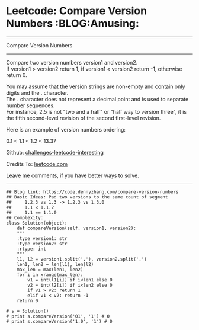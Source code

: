 
# Leetcode: Compare Version Numbers     :BLOG:Amusing:

---

Compare Version Numbers  

---

Compare two version numbers version1 and version2.  
If version1 > version2 return 1, if version1 < version2 return -1, otherwise return 0.  

You may assume that the version strings are non-empty and contain only digits and the . character.  
The . character does not represent a decimal point and is used to separate number sequences.  
For instance, 2.5 is not "two and a half" or "half way to version three", it is the fifth second-level revision of the second first-level revision.  

Here is an example of version numbers ordering:  

0.1 < 1.1 < 1.2 < 13.37  

Github: [challenges-leetcode-interesting](https://github.com/DennyZhang/challenges-leetcode-interesting/tree/master/problems/compare-version-numbers)  

Credits To: [leetcode.com](https://leetcode.com/problems/compare-version-numbers/description/)  

Leave me comments, if you have better ways to solve.  

---

    ## Blog link: https://code.dennyzhang.com/compare-version-numbers
    ## Basic Ideas: Pad two versions to the same count of segment
    ##     1.2.3 vs 1.3 -> 1.2.3 vs 1.3.0
    ##     1.1 < 1.1.2
    ##     1.1 == 1.1.0
    ## Complexity:
    class Solution(object):
        def compareVersion(self, version1, version2):
    	"""
    	:type version1: str
    	:type version2: str
    	:rtype: int
    	"""
    	l1, l2 = version1.split('.'), version2.split('.')
    	len1, len2 = len(l1), len(l2)
    	max_len = max(len1, len2)
    	for i in xrange(max_len):
    	    v1 = int(l1[i]) if i<len1 else 0
    	    v2 = int(l2[i]) if i<len2 else 0
    	    if v1 > v2: return 1
    	    elif v1 < v2: return -1
    	return 0
    
    # s = Solution()
    # print s.compareVersion('01', '1') # 0
    # print s.compareVersion('1.0', '1') # 0

